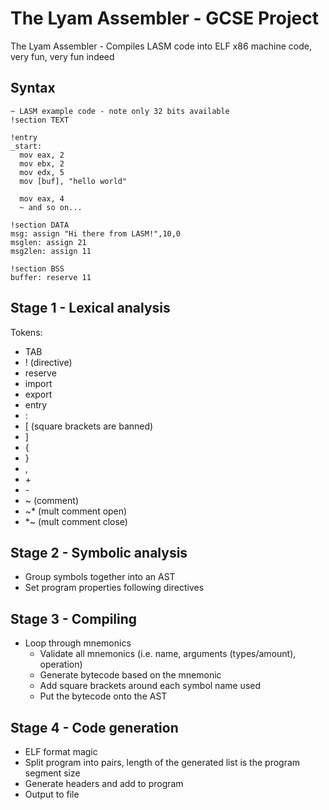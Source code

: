# The Lyam Assembler - GCSE Project
The Lyam Assembler - Compiles LASM code into ELF x86 machine code, very fun, very fun indeed

## Syntax
```
~ LASM example code - note only 32 bits available
!section TEXT

!entry
_start:
  mov eax, 2
  mov ebx, 2
  mov edx, 5
  mov [buf], "hello world"

  mov eax, 4
  ~ and so on...

!section DATA
msg: assign "Hi there from LASM!",10,0
msglen: assign 21
msg2len: assign 11

!section BSS
buffer: reserve 11
```


## Stage 1 - Lexical analysis
Tokens:
- TAB
- ! (directive)
- reserve
- import
- export
- entry
- :
- [ (square brackets are banned)
- ]
- {
- }
- ,
- \+
- \-
- ~ (comment)
- ~* (mult comment open)
- *~ (mult comment close)

## Stage 2 - Symbolic analysis
- Group symbols together into an AST
- Set program properties following directives

## Stage 3 - Compiling
- Loop through mnemonics
  - Validate all mnemonics (i.e. name, arguments (types/amount), operation)
  - Generate bytecode based on the mnemonic
  - Add square brackets around each symbol name used
  - Put the bytecode onto the AST

## Stage 4 - Code generation
- ELF format magic
- Split program into pairs, length of the generated list is the program segment size
- Generate headers and add to program
- Output to file
